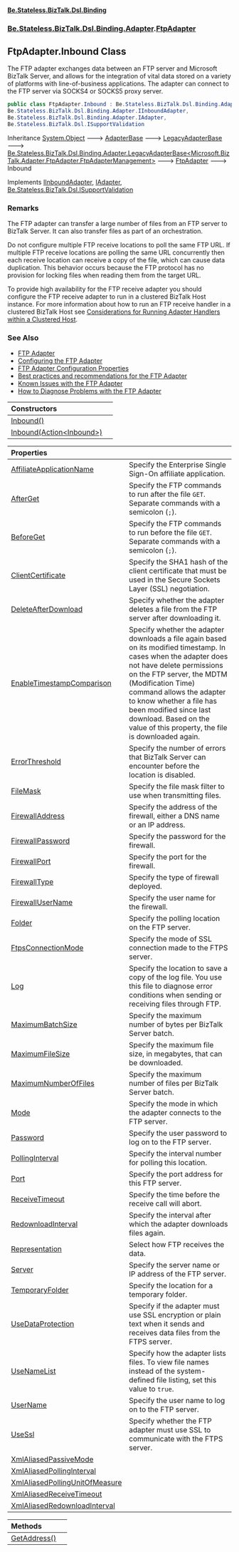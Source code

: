 #### [Be.Stateless.BizTalk.Dsl.Binding](README.md 'README')
### [Be.Stateless.BizTalk.Dsl.Binding.Adapter](Be.Stateless.BizTalk.Dsl.Binding.Adapter.md 'Be.Stateless.BizTalk.Dsl.Binding.Adapter').[FtpAdapter](FtpAdapter.md 'Be.Stateless.BizTalk.Dsl.Binding.Adapter.FtpAdapter')

## FtpAdapter.Inbound Class

The FTP adapter exchanges data between an FTP server and Microsoft BizTalk Server, and allows for the integration of
vital data stored on a variety of platforms with line-of-business applications. The adapter can connect to the FTP
server via SOCKS4 or SOCKS5 proxy server.

```csharp
public class FtpAdapter.Inbound : Be.Stateless.BizTalk.Dsl.Binding.Adapter.FtpAdapter,
Be.Stateless.BizTalk.Dsl.Binding.Adapter.IInboundAdapter,
Be.Stateless.BizTalk.Dsl.Binding.Adapter.IAdapter,
Be.Stateless.BizTalk.Dsl.ISupportValidation
```

Inheritance [System.Object](https://docs.microsoft.com/en-us/dotnet/api/System.Object 'System.Object') &#129106; [AdapterBase](AdapterBase.md 'Be.Stateless.BizTalk.Dsl.Binding.Adapter.AdapterBase') &#129106; [LegacyAdapterBase](LegacyAdapterBase.md 'Be.Stateless.BizTalk.Dsl.Binding.Adapter.LegacyAdapterBase') &#129106; [Be.Stateless.BizTalk.Dsl.Binding.Adapter.LegacyAdapterBase&lt;](LegacyAdapterBase_TValidator_.md 'Be.Stateless.BizTalk.Dsl.Binding.Adapter.LegacyAdapterBase<TValidator>')[Microsoft.BizTalk.Adapter.FtpAdapter.FtpAdapterManagement](https://docs.microsoft.com/en-us/dotnet/api/Microsoft.BizTalk.Adapter.FtpAdapter.FtpAdapterManagement 'Microsoft.BizTalk.Adapter.FtpAdapter.FtpAdapterManagement')[&gt;](LegacyAdapterBase_TValidator_.md 'Be.Stateless.BizTalk.Dsl.Binding.Adapter.LegacyAdapterBase<TValidator>') &#129106; [FtpAdapter](FtpAdapter.md 'Be.Stateless.BizTalk.Dsl.Binding.Adapter.FtpAdapter') &#129106; Inbound

Implements [IInboundAdapter](IInboundAdapter.md 'Be.Stateless.BizTalk.Dsl.Binding.Adapter.IInboundAdapter'), [IAdapter](IAdapter.md 'Be.Stateless.BizTalk.Dsl.Binding.Adapter.IAdapter'), [Be.Stateless.BizTalk.Dsl.ISupportValidation](https://docs.microsoft.com/en-us/dotnet/api/Be.Stateless.BizTalk.Dsl.ISupportValidation 'Be.Stateless.BizTalk.Dsl.ISupportValidation')

### Remarks

The FTP adapter can transfer a large number of files from an FTP server to BizTalk Server. It can also transfer files
as part of an orchestration.

Do not configure multiple FTP receive locations to poll the same FTP URL. If multiple FTP receive locations are
polling the same URL concurrently then each receive location can receive a copy of the file, which can cause data
duplication. This behavior occurs because the FTP protocol has no provision for locking files when reading them from
the target URL.

To provide high availability for the FTP receive adapter you should configure the FTP receive adapter to run in a
clustered BizTalk Host instance. For more information about how to run an FTP receive handler in a clustered BizTalk
Host see [Considerations
            for Running Adapter Handlers within a Clustered Host](https://docs.microsoft.com/en-us/biztalk/core/considerations-for-running-adapter-handlers-within-a-clustered-host1 'https://docs.microsoft.com/en-us/biztalk/core/considerations-for-running-adapter-handlers-within-a-clustered-host1').

### See Also
- [FTP Adapter](https://docs.microsoft.com/en-us/biztalk/core/ftp-adapter 'https://docs.microsoft.com/en-us/biztalk/core/ftp-adapter')
- [Configuring the FTP Adapter](https://docs.microsoft.com/en-us/biztalk/core/configuring-the-ftp-adapter 'https://docs.microsoft.com/en-us/biztalk/core/configuring-the-ftp-adapter')
- [FTP Adapter Configuration Properties](https://docs.microsoft.com/en-us/biztalk/core/ftp-adapter-configuration-properties 'https://docs.microsoft.com/en-us/biztalk/core/ftp-adapter-configuration-properties')
- [Best practices and recommendations for the FTP Adapter](https://docs.microsoft.com/en-us/biztalk/core/best-practices-and-recommendations-for-the-ftp-adapter 'https://docs.microsoft.com/en-us/biztalk/core/best-practices-and-recommendations-for-the-ftp-adapter')
- [Known Issues with the FTP Adapter](https://docs.microsoft.com/en-us/biztalk/core/known-issues-with-the-ftp-adapter 'https://docs.microsoft.com/en-us/biztalk/core/known-issues-with-the-ftp-adapter')
- [How to Diagnose Problems with the FTP Adapter](https://docs.microsoft.com/en-us/biztalk/core/how-to-diagnose-problems-with-the-ftp-adapter 'https://docs.microsoft.com/en-us/biztalk/core/how-to-diagnose-problems-with-the-ftp-adapter')

| Constructors | |
| :--- | :--- |
| [Inbound()](FtpAdapter.Inbound.Inbound().md 'Be.Stateless.BizTalk.Dsl.Binding.Adapter.FtpAdapter.Inbound.Inbound()') | |
| [Inbound(Action&lt;Inbound&gt;)](FtpAdapter.Inbound.Inbound(Action_Inbound_).md 'Be.Stateless.BizTalk.Dsl.Binding.Adapter.FtpAdapter.Inbound.Inbound(System.Action<Be.Stateless.BizTalk.Dsl.Binding.Adapter.FtpAdapter.Inbound>)') | |

| Properties | |
| :--- | :--- |
| [AffiliateApplicationName](FtpAdapter.Inbound.AffiliateApplicationName.md 'Be.Stateless.BizTalk.Dsl.Binding.Adapter.FtpAdapter.Inbound.AffiliateApplicationName') | Specify the Enterprise Single Sign-On affiliate application. |
| [AfterGet](FtpAdapter.Inbound.AfterGet.md 'Be.Stateless.BizTalk.Dsl.Binding.Adapter.FtpAdapter.Inbound.AfterGet') | Specify the FTP commands to run after the file `GET`. Separate commands with a semicolon (`;`). |
| [BeforeGet](FtpAdapter.Inbound.BeforeGet.md 'Be.Stateless.BizTalk.Dsl.Binding.Adapter.FtpAdapter.Inbound.BeforeGet') | Specify the FTP commands to run before the file `GET`. Separate commands with a semicolon (`;`). |
| [ClientCertificate](FtpAdapter.Inbound.ClientCertificate.md 'Be.Stateless.BizTalk.Dsl.Binding.Adapter.FtpAdapter.Inbound.ClientCertificate') | Specify the SHA1 hash of the client certificate that must be used in the Secure Sockets Layer (SSL) negotiation. |
| [DeleteAfterDownload](FtpAdapter.Inbound.DeleteAfterDownload.md 'Be.Stateless.BizTalk.Dsl.Binding.Adapter.FtpAdapter.Inbound.DeleteAfterDownload') | Specify whether the adapter deletes a file from the FTP server after downloading it. |
| [EnableTimestampComparison](FtpAdapter.Inbound.EnableTimestampComparison.md 'Be.Stateless.BizTalk.Dsl.Binding.Adapter.FtpAdapter.Inbound.EnableTimestampComparison') | Specify whether the adapter downloads a file again based on its modified timestamp. In cases when the adapter does not have delete permissions on the FTP server, the MDTM (Modification Time) command allows the adapter to know whether a file has been modified since last download. Based on the value of this property, the file is downloaded again. |
| [ErrorThreshold](FtpAdapter.Inbound.ErrorThreshold.md 'Be.Stateless.BizTalk.Dsl.Binding.Adapter.FtpAdapter.Inbound.ErrorThreshold') | Specify the number of errors that BizTalk Server can encounter before the location is disabled. |
| [FileMask](FtpAdapter.Inbound.FileMask.md 'Be.Stateless.BizTalk.Dsl.Binding.Adapter.FtpAdapter.Inbound.FileMask') | Specify the file mask filter to use when transmitting files. |
| [FirewallAddress](FtpAdapter.Inbound.FirewallAddress.md 'Be.Stateless.BizTalk.Dsl.Binding.Adapter.FtpAdapter.Inbound.FirewallAddress') | Specify the address of the firewall, either a DNS name or an IP address. |
| [FirewallPassword](FtpAdapter.Inbound.FirewallPassword.md 'Be.Stateless.BizTalk.Dsl.Binding.Adapter.FtpAdapter.Inbound.FirewallPassword') | Specify the password for the firewall. |
| [FirewallPort](FtpAdapter.Inbound.FirewallPort.md 'Be.Stateless.BizTalk.Dsl.Binding.Adapter.FtpAdapter.Inbound.FirewallPort') | Specify the port for the firewall. |
| [FirewallType](FtpAdapter.Inbound.FirewallType.md 'Be.Stateless.BizTalk.Dsl.Binding.Adapter.FtpAdapter.Inbound.FirewallType') | Specify the type of firewall deployed. |
| [FirewallUserName](FtpAdapter.Inbound.FirewallUserName.md 'Be.Stateless.BizTalk.Dsl.Binding.Adapter.FtpAdapter.Inbound.FirewallUserName') | Specify the user name for the firewall. |
| [Folder](FtpAdapter.Inbound.Folder.md 'Be.Stateless.BizTalk.Dsl.Binding.Adapter.FtpAdapter.Inbound.Folder') | Specify the polling location on the FTP server. |
| [FtpsConnectionMode](FtpAdapter.Inbound.FtpsConnectionMode.md 'Be.Stateless.BizTalk.Dsl.Binding.Adapter.FtpAdapter.Inbound.FtpsConnectionMode') | Specify the mode of SSL connection made to the FTPS server. |
| [Log](FtpAdapter.Inbound.Log.md 'Be.Stateless.BizTalk.Dsl.Binding.Adapter.FtpAdapter.Inbound.Log') | Specify the location to save a copy of the log file. You use this file to diagnose error conditions when sending or receiving files through FTP. |
| [MaximumBatchSize](FtpAdapter.Inbound.MaximumBatchSize.md 'Be.Stateless.BizTalk.Dsl.Binding.Adapter.FtpAdapter.Inbound.MaximumBatchSize') | Specify the maximum number of bytes per BizTalk Server batch. |
| [MaximumFileSize](FtpAdapter.Inbound.MaximumFileSize.md 'Be.Stateless.BizTalk.Dsl.Binding.Adapter.FtpAdapter.Inbound.MaximumFileSize') | Specify the maximum file size, in megabytes, that can be downloaded. |
| [MaximumNumberOfFiles](FtpAdapter.Inbound.MaximumNumberOfFiles.md 'Be.Stateless.BizTalk.Dsl.Binding.Adapter.FtpAdapter.Inbound.MaximumNumberOfFiles') | Specify the maximum number of files per BizTalk Server batch. |
| [Mode](FtpAdapter.Inbound.Mode.md 'Be.Stateless.BizTalk.Dsl.Binding.Adapter.FtpAdapter.Inbound.Mode') | Specify the mode in which the adapter connects to the FTP server. |
| [Password](FtpAdapter.Inbound.Password.md 'Be.Stateless.BizTalk.Dsl.Binding.Adapter.FtpAdapter.Inbound.Password') | Specify the user password to log on to the FTP server. |
| [PollingInterval](FtpAdapter.Inbound.PollingInterval.md 'Be.Stateless.BizTalk.Dsl.Binding.Adapter.FtpAdapter.Inbound.PollingInterval') | Specify the interval number for polling this location. |
| [Port](FtpAdapter.Inbound.Port.md 'Be.Stateless.BizTalk.Dsl.Binding.Adapter.FtpAdapter.Inbound.Port') | Specify the port address for this FTP server. |
| [ReceiveTimeout](FtpAdapter.Inbound.ReceiveTimeout.md 'Be.Stateless.BizTalk.Dsl.Binding.Adapter.FtpAdapter.Inbound.ReceiveTimeout') | Specify the time before the receive call will abort. |
| [RedownloadInterval](FtpAdapter.Inbound.RedownloadInterval.md 'Be.Stateless.BizTalk.Dsl.Binding.Adapter.FtpAdapter.Inbound.RedownloadInterval') | Specify the interval after which the adapter downloads files again. |
| [Representation](FtpAdapter.Inbound.Representation.md 'Be.Stateless.BizTalk.Dsl.Binding.Adapter.FtpAdapter.Inbound.Representation') | Select how FTP receives the data. |
| [Server](FtpAdapter.Inbound.Server.md 'Be.Stateless.BizTalk.Dsl.Binding.Adapter.FtpAdapter.Inbound.Server') | Specify the server name or IP address of the FTP server. |
| [TemporaryFolder](FtpAdapter.Inbound.TemporaryFolder.md 'Be.Stateless.BizTalk.Dsl.Binding.Adapter.FtpAdapter.Inbound.TemporaryFolder') | Specify the location for a temporary folder. |
| [UseDataProtection](FtpAdapter.Inbound.UseDataProtection.md 'Be.Stateless.BizTalk.Dsl.Binding.Adapter.FtpAdapter.Inbound.UseDataProtection') | Specify if the adapter must use SSL encryption or plain text when it sends and receives data files from the FTPS server. |
| [UseNameList](FtpAdapter.Inbound.UseNameList.md 'Be.Stateless.BizTalk.Dsl.Binding.Adapter.FtpAdapter.Inbound.UseNameList') | Specify how the adapter lists files. To view file names instead of the system-defined file listing, set this value to `true`. |
| [UserName](FtpAdapter.Inbound.UserName.md 'Be.Stateless.BizTalk.Dsl.Binding.Adapter.FtpAdapter.Inbound.UserName') | Specify the user name to log on to the FTP server. |
| [UseSsl](FtpAdapter.Inbound.UseSsl.md 'Be.Stateless.BizTalk.Dsl.Binding.Adapter.FtpAdapter.Inbound.UseSsl') | Specify whether the FTP adapter must use SSL to communicate with the FTPS server. |
| [XmlAliasedPassiveMode](FtpAdapter.Inbound.XmlAliasedPassiveMode.md 'Be.Stateless.BizTalk.Dsl.Binding.Adapter.FtpAdapter.Inbound.XmlAliasedPassiveMode') | |
| [XmlAliasedPollingInterval](FtpAdapter.Inbound.XmlAliasedPollingInterval.md 'Be.Stateless.BizTalk.Dsl.Binding.Adapter.FtpAdapter.Inbound.XmlAliasedPollingInterval') | |
| [XmlAliasedPollingUnitOfMeasure](FtpAdapter.Inbound.XmlAliasedPollingUnitOfMeasure.md 'Be.Stateless.BizTalk.Dsl.Binding.Adapter.FtpAdapter.Inbound.XmlAliasedPollingUnitOfMeasure') | |
| [XmlAliasedReceiveTimeout](FtpAdapter.Inbound.XmlAliasedReceiveTimeout.md 'Be.Stateless.BizTalk.Dsl.Binding.Adapter.FtpAdapter.Inbound.XmlAliasedReceiveTimeout') | |
| [XmlAliasedRedownloadInterval](FtpAdapter.Inbound.XmlAliasedRedownloadInterval.md 'Be.Stateless.BizTalk.Dsl.Binding.Adapter.FtpAdapter.Inbound.XmlAliasedRedownloadInterval') | |

| Methods | |
| :--- | :--- |
| [GetAddress()](FtpAdapter.Inbound.GetAddress().md 'Be.Stateless.BizTalk.Dsl.Binding.Adapter.FtpAdapter.Inbound.GetAddress()') | |
